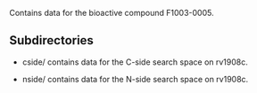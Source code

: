 Contains data for the bioactive compound F1003-0005.

## Subdirectories

- cside/ contains data for the C-side search space on rv1908c.

- nside/ contains data for the N-side search space on rv1908c.

